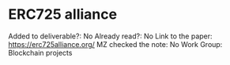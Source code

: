 # ERC725 alliance

Added to deliverable?: No
Already read?: No
Link to the paper: https://erc725alliance.org/
MZ checked the note: No
Work Group: Blockchain projects